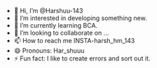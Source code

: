 - 👋 Hi, I’m @Harshuu-143
- 👀 I’m interested in developing something new.
- 🌱 I’m currently learning BCA.
- 💞️ I’m looking to collaborate on ...
- 📫 How to reach me INSTA-harsh_hm_143
- 😄 Pronouns: Har_shuuu
- ⚡ Fun fact: I like to create errors and sort out it.

<!---
Harshuu-143/Harshuu-143 is a ✨ special ✨ repository because its `README.md` (this file) appears on your GitHub profile.
You can click the Preview link to take a look at your changes.
--->
